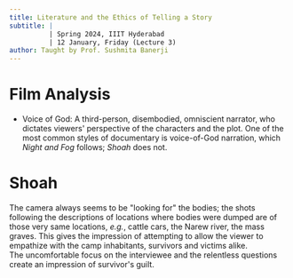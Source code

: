 ```yaml
---
title: Literature and the Ethics of Telling a Story
subtitle: |
          | Spring 2024, IIIT Hyderabad
          | 12 January, Friday (Lecture 3)
author: Taught by Prof. Sushmita Banerji
---
```


# Film Analysis
* Voice of God: A third-person, disembodied, omniscient narrator, who dictates viewers' perspective of the characters and the plot. One of the most common styles of documentary is voice-of-God narration, which *Night and Fog* follows; *Shoah* does not.

# Shoah
The camera always seems to be "looking for" the bodies; the shots following the descriptions of locations where bodies were dumped are of those very same locations, *e.g.*, cattle cars, the Narew river, the mass graves. This gives the impression of attempting to allow the viewer to empathize with the camp inhabitants, survivors and victims alike.  
The uncomfortable focus on the interviewee and the relentless questions create an impression of survivor's guilt.